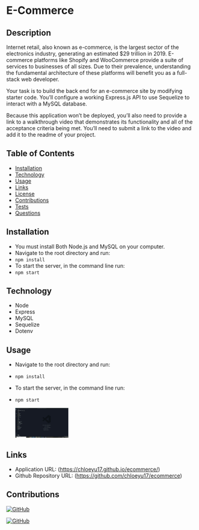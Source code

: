 # E-Commerce

## Description

Internet retail, also known as e-commerce, is the largest sector of the electronics industry, generating an estimated $29 trillion in 2019. E-commerce platforms like Shopify and WooCommerce provide a suite of services to businesses of all sizes. Due to their prevalence, understanding the fundamental architecture of these platforms will benefit you as a full-stack web developer.

Your task is to build the back end for an e-commerce site by modifying starter code. You’ll configure a working Express.js API to use Sequelize to interact with a MySQL database.

Because this application won’t be deployed, you’ll also need to provide a link to a walkthrough video that demonstrates its functionality and all of the acceptance criteria being met. You’ll need to submit a link to the video and add it to the readme of your project.

## Table of Contents
  * [Installation](#installation)
  * [Technology](#technology)
  * [Usage](#usage)
  * [Links](#links)
  * [License](#license)
  * [Contributions](#contributions)
  * [Tests](#tests)
  * [Questions](#questions)
  
  
## Installation

- You must install Both Node.js and MySQL on your computer.
- Navigate to the root directory and run: 
- `npm install`
- To start the server, in the command line run: 
- `npm start`

## Technology

- Node
- Express
- MySQL
- Sequelize
- Dotenv

## Usage

- Navigate to the root directory and run: 
- `npm install`
- To start the server, in the command line run: 
- `npm start`

  ![Video Walkthrough](./photos/demo.gif "Video Walkthrough")
 
 ## Links
 
  * Application URL: (https://chloeyu17.github.io/ecommerce/)
  * Github Repository URL: (https://github.com/chloeyu17/ecommerce)

## Contributions

  [![GitHub](https://img.shields.io/badge/Gabe%20Thomas-Click%20Me!-blueviolet?style=plastic&logo=GitHub)](https://github.com/samohtebag)

  [![GitHub](https://img.shields.io/badge/Patrick%20Walker-Click%20Me!-blueviolet?style=plastic&logo=GitHub)](https://github.com/Pat31477)